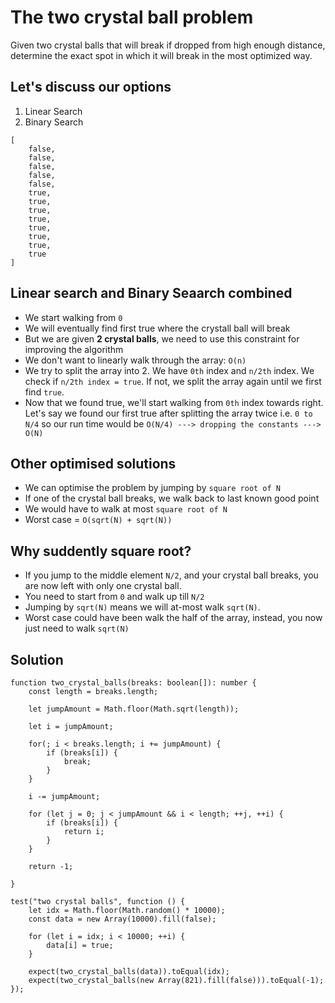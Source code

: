 # The two crystal ball problem

Given two crystal balls that will break if dropped from high enough distance, determine the exact spot in which it will break in the most optimized way.

## Let's discuss our options
1. Linear Search
2. Binary Search

```
[
    false,
    false,
    false,
    false,
    false,
    true,
    true,
    true,
    true,
    true,
    true,
    true,
    true
]
```

## Linear search and Binary Seaarch combined
- We start walking from `0`
- We will eventually find first true where the crystall ball will break
- But we are given **2 crystal balls**, we need to use this constraint for improving the algorithm
- We don't want to linearly walk through the array: `O(n)`
- We try to split the array into 2. We have `0th` index and `n/2th` index. We check if `n/2th index = true`. If not, we split the array again until we first find `true`.
- Now that we found true, we'll start walking from `0th` index towards right. Let's say we found our first true after splitting the array twice i.e. `0 to N/4` so our run time would be `O(N/4) ---> dropping the constants ---> O(N)`

## Other optimised solutions
- We can optimise the problem by jumping by `square root of N`
- If one of the crystal ball breaks, we walk back to last known good point
- We would have to walk at most `square root of N`
- Worst case = `O(sqrt(N) + sqrt(N))`

## Why suddently square root?
- If you jump to the middle element `N/2`, and your crystal ball breaks, you are now left with only one crystal ball.
- You need to start from `0` and walk up till `N/2`
- Jumping by `sqrt(N)` means we will at-most walk `sqrt(N)`.
- Worst case could have been walk the half of the array, instead, you now just need to walk `sqrt(N)`


## Solution
```
function two_crystal_balls(breaks: boolean[]): number {
    const length = breaks.length;
    
    let jumpAmount = Math.floor(Math.sqrt(length));

    let i = jumpAmount;

    for(; i < breaks.length; i += jumpAmount) {
        if (breaks[i]) {
            break;
        }
    }

    i -= jumpAmount;

    for (let j = 0; j < jumpAmount && i < length; ++j, ++i) {
        if (breaks[i]) {
            return i;
        }
    }

    return -1;

}

test("two crystal balls", function () {
    let idx = Math.floor(Math.random() * 10000);
    const data = new Array(10000).fill(false);

    for (let i = idx; i < 10000; ++i) {
        data[i] = true;
    }

    expect(two_crystal_balls(data)).toEqual(idx);
    expect(two_crystal_balls(new Array(821).fill(false))).toEqual(-1);
});

```